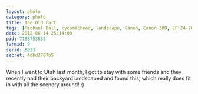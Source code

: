 ```yaml
---
layout: photo
category: photo
title: The Old Cart
tags: [Michael Ball, cycomachead, landscape, Canon, Canon 30D, EF 24-70 f2.8L, cart, HDR, HDRI, Utah, nature, wood, rocks, clouds, sky, Virgin, Utah, National Park, nature, Springdale]
date: 2012-06-14 25:14:00
pid: 7188753835
farmid: 9
serid: 8023
secret: 4dbd2707b5
---
```


When I went to Utah last month, I got to stay with some friends and they recently had their backyard landscaped and found this, which really does fit in with all the scenery around! :)

